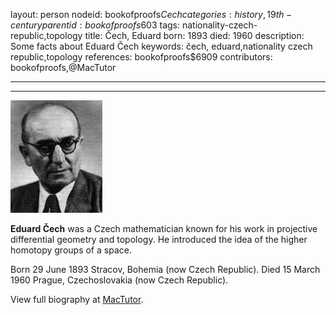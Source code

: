 layout: person
nodeid: bookofproofs$Cech
categories: history,19th-century
parentid: bookofproofs$603
tags: nationality-czech-republic,topology
title: Čech, Eduard
born: 1893
died: 1960
description: Some facts about Eduard Čech
keywords: čech, eduard,nationality czech republic,topology
references: bookofproofs$6909
contributors: bookofproofs,@MacTutor

---


---

![Cech.jpg](https://github.com/bookofproofs/bookofproofs.github.io/blob/main/_sources/_assets/images/portraits/Cech.jpg?raw=true)

**Eduard Čech** was a Czech mathematician known for his work in projective differential geometry and topology. He introduced the idea of the higher homotopy groups of a space.

Born 29 June 1893 Stracov, Bohemia (now Czech Republic). Died 15 March 1960 Prague, Czechoslovakia (now Czech Republic).


View full biography at [MacTutor](https://mathshistory.st-andrews.ac.uk/Biographies/Cech/).